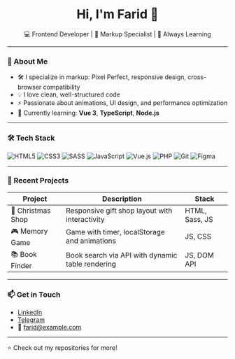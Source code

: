 <h1 align="center">Hi, I'm Farid 👋</h1>

<p align="center">
  💻 Frontend Developer | 🔧 Markup Specialist | 🎯 Always Learning
</p>

---

### 🚀 About Me

- 🛠️ I specialize in markup: Pixel Perfect, responsive design, cross-browser compatibility  
- 💡 I love clean, well-structured code  
- ⚡ Passionate about animations, UI design, and performance optimization  
- 🧠 Currently learning: **Vue 3**, **TypeScript**, **Node.js**

---

### 🛠️ Tech Stack

![HTML5](https://img.shields.io/badge/-HTML5-E34F26?style=flat&logo=html5&logoColor=white)
![CSS3](https://img.shields.io/badge/-CSS3-1572B6?style=flat&logo=css3&logoColor=white)
![SASS](https://img.shields.io/badge/-SASS-CC6699?style=flat&logo=sass&logoColor=white)
![JavaScript](https://img.shields.io/badge/-JavaScript-F7DF1E?style=flat&logo=javascript&logoColor=black)
![Vue.js](https://img.shields.io/badge/-Vue.js-4FC08D?style=flat&logo=vue.js&logoColor=white)
![PHP](https://img.shields.io/badge/-PHP-777BB4?style=flat&logo=php&logoColor=white)
![Git](https://img.shields.io/badge/-Git-F05032?style=flat&logo=git&logoColor=white)
![Figma](https://img.shields.io/badge/-Figma-333333?style=flat&logo=figma)

---

### 📌 Recent Projects

| Project | Description | Stack |
|--------|-------------|-------|
| 🎄 Christmas Shop | Responsive gift shop layout with interactivity | HTML, Sass, JS |
| 🎮 Memory Game | Game with timer, localStorage and animations | JS, CSS |
| 📚 Book Finder | Book search via API with dynamic table rendering | JS, DOM API |

---

### 📫 Get in Touch

- [LinkedIn](https://linkedin.com/in/your-link)
- [Telegram](https://t.me/your_username)
- 📧 farid@example.com

---

⭐ Check out my repositories for more!
